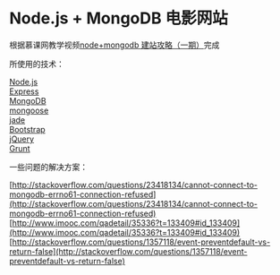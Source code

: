 # Node.js + MongoDB 电影网站

根据慕课网教学视频[node+mongodb 建站攻略（一期）](http://www.imooc.com/learn/75)完成

所使用的技术：

[Node.js](https://nodejs.org/zh-cn/)  
[Express](http://expressjs.com/zh-cn/)  
[MongoDB](https://www.mongodb.com/cn)  
[mongoose](http://mongoosejs.com/)  
[jade](https://www.npmjs.com/package/jade)  
[Bootstrap](http://www.bootcss.com/)  
[jQuery](https://jquery.com/)   
[Grunt](http://www.gruntjs.net/)   

一些问题的解决方案：

[http://stackoverflow.com/questions/23418134/cannot-connect-to-mongodb-errno61-connection-refused](http://stackoverflow.com/questions/23418134/cannot-connect-to-mongodb-errno61-connection-refused)
[http://www.imooc.com/qadetail/35336?t=133409#id_133409](http://www.imooc.com/qadetail/35336?t=133409#id_133409)
[http://stackoverflow.com/questions/1357118/event-preventdefault-vs-return-false](http://stackoverflow.com/questions/1357118/event-preventdefault-vs-return-false)

